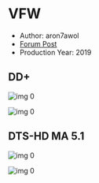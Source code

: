 # VFW

* Author: aron7awol
* [Forum Post](https://www.avsforum.com/threads/bass-eq-for-filtered-movies.2995212/post-59406698)
* Production Year: 2019

## DD+

![img 0](https://i.imgur.com/ETBxfqb.jpg)

![img 0](https://i.imgur.com/YltZFbe.png)

## DTS-HD MA 5.1

![img 0](https://i.imgur.com/4YdJbSs.jpg)

![img 0](https://i.imgur.com/w0YIEhL.png)

